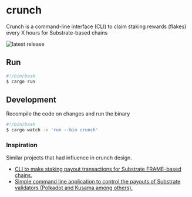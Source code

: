 # crunch

Crunch is a command-line interface (CLI) to claim staking rewards (flakes) every X hours for Substrate-based chains

![latest release](https://github.com/turboflakes/crunch/actions/workflows/create_release.yml/badge.svg)

## Run

```bash
#!/bin/bash
$ cargo run
```

## Development

Recompile the code on changes and run the binary

```bash
#!/bin/bash
$ cargo watch -x 'run --bin crunch'
```

### Inspiration

Similar projects that had influence in crunch design.

- [CLI to make staking payout transactions for Substrate FRAME-based chains.](https://github.com/canontech/staking-payouts)
- [Simple command line application to control the payouts of Substrate validators (Polkadot and Kusama among others).](https://github.com/stakelink/substrate-payctl)
